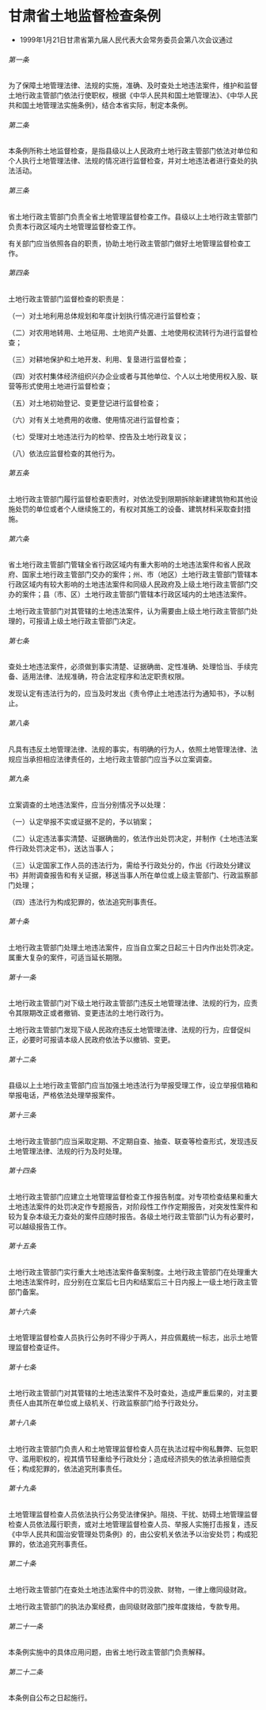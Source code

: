 # 甘肃省土地监督检查条例

- 1999年1月21日甘肃省第九届人民代表大会常务委员会第八次会议通过

<!-- INFO END -->

###### 第一条

为了保障土地管理法律、法规的实施，准确、及时查处土地违法案件，维护和监督土地行政主管部门依法行使职权，根据《中华人民共和国土地管理法》、《中华人民共和国土地管理法实施条例》，结合本省实际，制定本条例。

###### 第二条

本条例所称土地监督检查，是指县级以上人民政府土地行政主管部门依法对单位和个人执行土地管理法律、法规的情况进行监督检查，并对土地违法者进行查处的执法活动。

###### 第三条

省土地行政主管部门负责全省土地管理监督检查工作。县级以上土地行政主管部门负责本行政区域内土地管理监督检查工作。

有关部门应当依照各自的职责，协助土地行政主管部门做好土地管理监督检查工作。

###### 第四条

土地行政主管部门监督检查的职责是：

（一）对土地利用总体规划和年度计划执行情况进行监督检查；

（二）对农用地转用、土地征用、土地资产处置、土地使用权流转行为进行监督检查；

（三）对耕地保护和土地开发、利用、复垦进行监督检查；

（四）对农村集体经济组织兴办企业或者与其他单位、个人以土地使用权入股、联营等形式使用土地进行监督检查；

（五）对土地初始登记、变更登记进行监督检查；

（六）对有关土地费用的收缴、使用情况进行监督检查；

（七）受理对土地违法行为的检举、控告及土地行政复议；

（八）依法应监督检查的其他行为。

###### 第五条

土地行政主管部门履行监督检查职责时，对依法受到限期拆除新建建筑物和其他设施处罚的单位或者个人继续施工的，有权对其施工的设备、建筑材料采取查封措施。

###### 第六条

省土地行政主管部门管辖全省行政区域内有重大影响的土地违法案件和省人民政府、国家土地行政主管部门交办的案件；州、市（地区）土地行政主管部门管辖本行政区域内有较大影响的土地违法案件和同级人民政府及上级土地行政主管部门交办的案件；县（市、区）土地行政主管部门管辖本行政区域内的土地违法案件。

土地行政主管部门对其管辖的土地违法案件，认为需要由上级土地行政主管部门处理的，可报请上级土地行政主管部门决定。

###### 第七条

查处土地违法案件，必须做到事实清楚、证据确凿、定性准确、处理恰当、手续完备、适用法律、法规准确，符合法定程序和法定职责权限。

发现认定有违法行为的，应当及时发出《责令停止土地违法行为通知书》，予以制止。

###### 第八条

凡具有违反土地管理法律、法规的事实，有明确的行为人，依照土地管理法律、法规应当承担相应法律责任的，土地行政主管部门应当予以立案调查。

###### 第九条

立案调查的土地违法案件，应当分别情况予以处理：

（一）认定举报不实或证据不足的，予以销案；

（二）认定违法事实清楚、证据确凿的，依法作出处罚决定，并制作《土地违法案件行政处罚决定书》，送达当事人；

（三）认定国家工作人员的违法行为，需给予行政处分的，作出《行政处分建议书》并附调查报告和有关证据，移送当事人所在单位或上级主管部门、行政监察部门处理；

（四）违法行为构成犯罪的，依法追究刑事责任。

###### 第十条

土地行政主管部门处理土地违法案件，应当自立案之日起三十日内作出处罚决定。属重大复杂的案件，可适当延长期限。

###### 第十一条

土地行政主管部门对下级土地行政主管部门违反土地管理法律、法规的行为，应责令其限期改正或者撤销、变更违法的土地行政行为。

土地行政主管部门发现下级人民政府违反土地管理法律、法规的行为，应督促纠正，必要时可报请本级人民政府依法予以撤销、变更。

###### 第十二条

县级以上土地行政主管部门应当加强土地违法行为举报受理工作，设立举报信箱和举报电话，严格依法处理举报案件。

###### 第十三条

土地行政主管部门应当采取定期、不定期自查、抽查、联查等检查形式，发现违反土地管理法律、法规的行为及时处理。

###### 第十四条

土地行政主管部门应建立土地管理监督检查工作报告制度。对专项检查结果和重大土地违法案件的处罚决定作专题报告，对阶段性工作作定期报告，对突发性案件和较为复杂本级无力查处的案件应随时报告。各级土地行政主管部门认为有必要时，可以越级报告工作。

###### 第十五条

土地行政主管部门实行重大土地违法案件备案制度。土地行政主管部门在处理重大土地违法案件时，应分别在立案后七日内和结案后三十日内报上一级土地行政主管部门备案。

###### 第十六条

土地管理监督检查人员执行公务时不得少于两人，并应佩戴统一标志，出示土地管理监督检查证件。

###### 第十七条

土地行政主管部门对其管辖的土地违法案件不及时查处，造成严重后果的，对主要责任人由其所在单位或上级机关、行政监察部门给予行政处分。

###### 第十八条

土地行政主管部门负责人和土地管理监督检查人员在执法过程中徇私舞弊、玩忽职守、滥用职权的，视其情节轻重给予行政处分；造成经济损失的依法承担赔偿责任；构成犯罪的，依法追究刑事责任。

###### 第十九条

土地管理监督检查人员依法执行公务受法律保护。阻挠、干扰、妨碍土地管理监督检查人员依法履行职责，或对土地管理监督检查人员、举报人实施打击报复，违反《中华人民共和国治安管理处罚条例》的，由公安机关依法予以治安处罚；构成犯罪的，依法追究刑事责任。

###### 第二十条

土地行政主管部门在查处土地违法案件中的罚没款、财物，一律上缴同级财政。

土地行政主管部门的执法办案经费，由同级财政部门按年度拨给，专款专用。

###### 第二十一条

本条例实施中的具体应用问题，由省土地行政主管部门负责解释。

###### 第二十二条

本条例自公布之日起施行。
